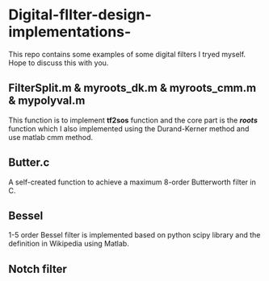 # Digital-fIlter-design-implementations-
This repo contains some examples of some digital filters I tryed myself. Hope to discuss this with you.
## FilterSplit.m & myroots_dk.m & myroots_cmm.m & mypolyval.m
This function is to implement **tf2sos** function and the core part is the ***roots*** function which I also implemented using the Durand-Kerner method and use matlab cmm method.
## Butter.c
A self-created function to achieve a maximum 8-order Butterworth filter in C.
## Bessel 
1-5 order Bessel filter is implemented based on python scipy library and the definition in Wikipedia using Matlab.
## Notch filter
